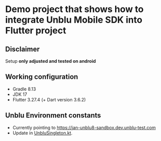 
# Demo project that shows how to integrate Unblu Mobile SDK into Flutter project

## Disclaimer
Setup **only adjusted and tested on android**

## Working configuration
* Gradle 8.13 
* JDK 17
* Flutter 3.27.4 (+ Dart version 3.6.2)

## Unblu Environment constants
* Currently pointing to https://jan-unblu8-sandbox.dev.unblu-test.com 
* Update in [UnbluSingleton.kt](android/app/src/main/kotlin/com/unblu/flutter/demo/api/UnbluSingleton.kt).